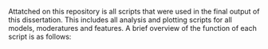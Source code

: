 Attatched on this repository is all scripts that were used in the final output of this dissertation. This includes all analysis and plotting scripts for all models, moderatures and features.
A brief overview of the function of each script is as follows:
